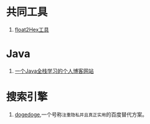 # 共同工具

1. [float2Hex工具](https://gregstoll.dyndns.org/~gregstoll/floattohex/)


# Java

1. [一个Java全栈学习的个人博客网站](https://how2j.cn/?p=72711)

# 搜索引擎

1. [dogedoge](https://www.dogedoge.com/),一个号称`注重隐私并且真正实用`的百度替代方案。